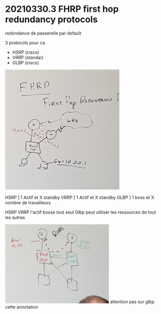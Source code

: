 # 20210330.3 FHRP                   first hop redundancy protocols

redondance de passerelle par default

3 protocols pour  ca

- HSRP (cisco)
- VRRP (standar)
- GLBP (cisco)

![](./assets/img/Clipboard_2021-03-30-15-55-48.png)

HSRP ]  1 Actif et X standby
VRRP ]  1 Actif et X standby
GLBP ]  1 boss et X nombre de travailleurs


HSRP VRRP l'actif bosse tout seul
Glbp peut utiliser les ressources de tout les autres

![](./assets/img/Clipboard_2021-03-30-16-02-48.png)
attention pas sur glbp cette annotation









